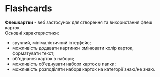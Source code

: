 # Flashcards
**Флешкартки** - веб застосунок для створення та використання флеш карток. </br>
Основні характеристики:
 - зручний, мінімалістичний інтерфейс;
 - можливість додавати картинки, змінювати колір карток, форматувати текст;
 - об'єднання карток в набори;
 - можливість об'єднувати набори карток в папки;
 - можливість розподіляти набори карток на категорії знаю/не знаю.
